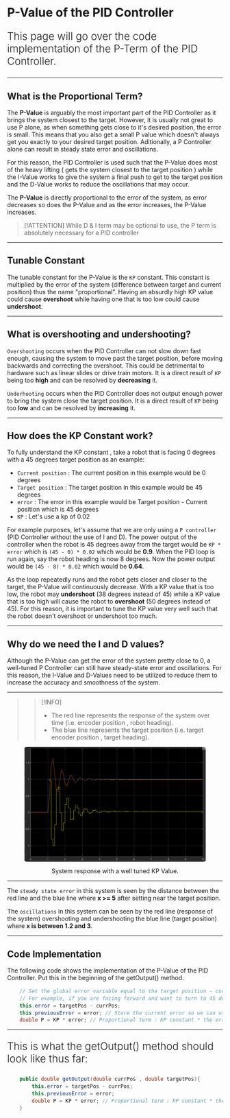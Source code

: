 
# P-Value of the PID Controller

<p style = "font-weight : 300; font-size : 24px;">
This page will go over the code implementation of the P-Term of the PID Controller.
</p>

---

## What is the Proportional Term?

The <b>P-Value</b> is arguably the most important part of the PID Controller as it brings the system closest to the target. However, it is usually not great to use P alone, as when something gets close to it's desired position, the error is small. This means that you also get a small P value which doesn't always get you exactly to your desired target position.
Aditionally, a P Controller alone can result in steady state error and oscillations.

For this reason, the PID Controller is used such that the P-Value does most of the heavy lifting ( gets the system closest to the target position ) while the I-Value works to give the system a final push to get to the target position and the D-Value works to reduce the oscillations that may occur.

The <b>P-Value</b> is directly proportional to the error of the system, as error decreases so does the P-Value and as the error increases, the P-Value increases.

> [!ATTENTION]
> While D & I term may be optional to use, the P term is absolutely necessary for a PID controller

---

## Tunable Constant

The tunable constant for the P-Value is the `KP` constant. This constant is multiplied by the error of the system (difference between target and current position) thus the name "proportional".
Having an absurdly high KP value could cause <b>overshoot</b> while having one that is too low could cause <b>undershoot</b>. 

---

## What is overshooting and undershooting?

`Overshooting` occurs when the PID Controller can not slow down fast enough, causing the system
to move past the target position, before moving backwards and correcting the overshoot. This could be detrimental to hardware such as linear slides or drive train motors. It is a direct result
of `KP` being too <b>high</b> and can be resolved by <b>decreasing</b> it.

`Underhooting` occurs when the PID Controller does not output enough power to bring the system close the target position. It is a direct result of `KP` being too <b>low</b> and can be
resolved by <b>increasing</b> it.

---

## How does the KP Constant work?

To fully understand the KP constant , take a robot that is facing 0 degrees with a 45 degrees target position as an example:
- `Current position` : The current position in this example would be 0 degrees
- `Target position` : The target position in this example would be 45 degrees
- `error` : The error in this example would be Target position - Current position which is 45 degrees
- `KP` : Let's use a kp of 0.02

For example purposes, let's assume that we are only using a `P controller` (PID Controller without the use of I and D).
The power output of the controller when the robot is 45 degrees away from the target would be `KP * error` which is `(45 - 0) * 0.02` which would be <b>0.9</b>.
When the PID loop is run again, say the robot heading is now 8 degrees. Now the power output would be `(45 - 8) * 0.02` which would be <b>0.64</b>.

As the loop repeatedly runs and the robot gets closer and closer to the target, the P-Value will continuously decrease. With a KP value that is too low, the robot may <b>undershoot</b> (38 degrees instead of 45) while a KP value that is too high will cause the robot to <b>overshoot</b> (50 degrees instead of 45).
For this reason, it is important to tune the KP value very well such that the robot doesn't overshoot or undershoot too much.

---

## Why do we need the I and D values?

Although the P-Value can get the error of the system pretty close to 0, a well-tuned P Controller can still have steady-state error and oscillations. For this reason,
the I-Value and D-Values need to be utilized to reduce them to increase the accuracy and smoothness of the system.

---

>> [!INFO]
>>- The red line represents the response of the system over time (i.e. encoder position , robot heading).
>>- The blue line represents the target position (i.e. target encoder position , target heading).

<figure align="center">
    <img src="Images/KP-System-response.png" class="rounded-lg" alt="KP System response" style="border-radius : 1.5%;">
    <figcaption class="mt-2 text-sm text-center text-gray-600" style = "padding-top : 10px;">System response with a well tuned KP Value.</figcaption>
</figure>

---

The `steady state error` in this system is seen by the distance between the red line and the blue line where <b>x >= 5</b> after setting near the target position.

The `oscillations` in this system can be seen by the red line (response of the system) overshooting and 
undershooting the blue line (target position) where <b>x is between 1.2 and 3</b>.

---

## Code Implementation

The following code shows the implementation of the P-Value of the PID Controller. Put this in the beginning of the getOutput() method.

```java 
    // Set the global error variable equal to the target position - current position 
    // For example, if you are facing forward and want to turn to 45 degrees, the error would be 45 (target heading) - 0 (current robot heading)
    this.error = targetPos - currPos;
    this.previousError = error; // Store the current error so we can use it during the next loop run
    double P = KP * error; // Proportional term : KP constant * the error of the system
```

---

<p style = "font-weight : 300; font-size : 24px;">
This is what the getOutput() method should look like thus far:
</p>

```java 
    public double getOutput(double currPos , double targetPos){
        this.error = targetPos - currPos;
        this.previousError = error;
        double P = KP * error; // Proportional term : KP constant * the error of the system
    }
```
